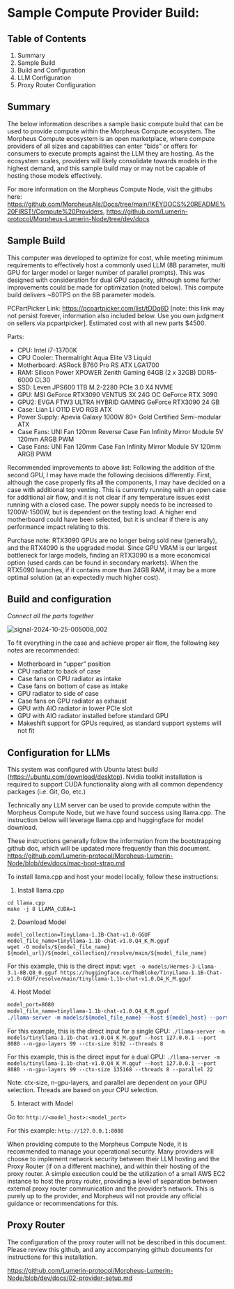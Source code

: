 # Sample Compute Provider Build:

## Table of Contents
1. Summary
2. Sample Build
3. Build and Configuration
4. LLM Configuration
5. Proxy Router Configuration

## Summary

The below information describes a sample basic compute build that can be used to provide compute within the Morpheus Compute ecosystem. The Morpheus Compute ecosystem is an open marketplace, where compute providers of all sizes and capabilities can enter “bids” or offers for consumers to execute prompts against the LLM they are hosting. As the ecosystem scales, providers will likely consolidate towards models in the highest demand, and this sample build may or may not be capable of hosting those models effectively. 

For more information on the Morpheus Compute Node, visit the githubs here: https://github.com/MorpheusAIs/Docs/tree/main/!KEYDOCS%20README%20FIRST!/Compute%20Providers, https://github.com/Lumerin-protocol/Morpheus-Lumerin-Node/tree/dev/docs


## Sample Build

This computer was developed to optimize for cost, while meeting minimum requirements to effectively host a commonly used LLM (8B parameter, multi GPU for larger model or larger number of parallel prompts). This was designed with consideration for dual GPU capacity, although some further improvements could be made for optimization (noted below). This compute build delivers ~80TPS on the 8B parameter models. 

PCPartPicker Link: https://pcpartpicker.com/list/tDDq6D [note: this link may not persist forever, information also included below. Use you own judgment on sellers via pcpartpicker]. Estimated cost with all new parts $4500. 

Parts:
* CPU: Intel i7-13700K 
* CPU Cooler: Thermalright Aqua Elite V3 Liquid
* Motherboard: ASRock B760 Pro RS ATX LGA1700
* RAM: Silicon Power XPOWER Zenith Gaming 64GB (2 x 32GB) DDR5-6000 CL30
* SSD: Leven JPS600 1TB M.2-2280 PCIe 3.0 X4 NVME
* GPU: MSI GeForce RTX3090 VENTUS 3X 24G OC GeForce RTX 3090
* GPU2: EVGA FTW3 ULTRA HYBRID GAMING GeForce RTX3090 24 GB
* Case: Lian Li O11D EVO RGB ATX
* Power Supply: Apevia Galaxy 1000W 80+ Gold Certified Semi-modular ATX
* Case Fans: UNI Fan 120mm Reverse Case Fan Infinity Mirror Module 5V 120mm ARGB PWM
* Case Fans: UNI Fan 120mm Case Fan Infinity Mirror Module 5V 120mm ARGB PWM

Recommended improvements to above list: Following the addition of the second GPU, I may have made the following decisions differently. First, although the case properly fits all the components, I may have decided on a case with additional top venting. This is currently running with an open case for additional air flow, and it is not clear if any temperature issues exist running with a closed case. The power supply needs to be increased to 1200W-1500W, but is dependent on the testing load. A higher end motherboard could have been selected, but it is unclear if there is any performance impact relating to this. 

Purchase note: RTX3090 GPUs are no longer being sold new (generally), and the RTX4090 is the upgraded model. Since GPU VRAM is our largest bottleneck for large models, finding an RTX3090 is a more economical option (used cards can be found in secondary markets). When the RTX5090 launches, if it contains more than 24GB RAM, it may be a more optimal solution (at an expectedly much higher cost). 

## Build and configuration
_Connect all the parts together_

![signal-2024-10-25-005008_002](https://github.com/user-attachments/assets/afca6e73-a0f4-4ff7-aa45-b7f4e30d0386)


To fit everything in the case and achieve proper air flow, the following key notes are recommended:
* Motherboard in “upper” position
* CPU radiator to back of case
* Case fans on CPU radiator as intake
* Case fans on bottom of case as intake
* GPU radiator to side of case
* Case fans on GPU radiator as exhaust
* GPU with AIO radiator in lower PCIe slot
* GPU with AIO radiator installed before standard GPU
* Makeshift support for GPUs required, as standard support systems will not fit

## Configuration for LLMs 
This system was configured with Ubuntu latest build (https://ubuntu.com/download/desktop). Nvidia toolkit installation is required to support CUDA functionality along with all common dependency packages (i.e. Git, Go, etc.)

Technically any LLM server can be used to provide compute within the Morpheus Compute Node, but we have found success using llama.cpp. The instruction below will leverage llama.cpp and huggingface for model download. 

These instructions generally follow the information from the bootstrapping github doc, which will be updated more frequently than this document. https://github.com/Lumerin-protocol/Morpheus-Lumerin-Node/blob/dev/docs/mac-boot-strap.md

To install llama.cpp and host your model locally, follow these instructions:

1) Install llama.cpp

```git clone https://github.com/ggerganov/llama.cpp.git
cd llama.cpp
make -j 8 LLAMA_CUDA=1
```

2) Download Model

```model_url=https://huggingface.co/TheBloke
model_collection=TinyLlama-1.1B-Chat-v1.0-GGUF
model_file_name=tinyllama-1.1b-chat-v1.0.Q4_K_M.gguf
wget -O models/${model_file_name} ${model_url}/${model_collection}/resolve/main/${model_file_name}
```

For this example, this is the direct input: 
```wget -o models/Hermes-3-Llama-3.1-8B.Q8_0.gguf https://huggingface.co/TheBloke/TinyLlama-1.1B-Chat-v1.0-GGUF/resolve/main/tinyllama-1.1b-chat-v1.0.Q4_K_M.gguf```

4) Host Model

```model_host=127.0.0.1
model_port=8080
model_file_name=tinyllama-1.1b-chat-v1.0.Q4_K_M.gguf
./llama-server -m models/${model_file_name} --host ${model_host} --port ${model_port} --n-gpu-layers 99 --ctx-size 8192 --threads 8
```

For this example, this is the direct input for a single GPU: ```./llama-server -m models/tinyllama-1.1b-chat-v1.0.Q4_K_M.gguf --host 127.0.0.1 --port 8080 --n-gpu-layers 99 --ctx-size 8192 --threads 8```

For this example, this is the direct input for a dual GPU: ```./llama-server -m models/tinyllama-1.1b-chat-v1.0.Q4_K_M.gguf --host 127.0.0.1 --port 8080 --n-gpu-layers 99 --ctx-size 135168 --threads 8 --parallel 22```

Note: ctx-size, n-gpu-layers, and parallel are dependent on your GPU selection. Threads are based on your CPU selection. 

5) Interact with Model

Go to: ```http://<model_host>:<model_port>```

For this example: ```http://127.0.0.1:8080```

When providing compute to the Morpheus Compute Node, it is recommended to manage your operational security. Many providers will choose to implement network security between their LLM hosting and the Proxy Router (if on a different machine), and within their hosting of the proxy router. A simple execution could be the utilization of a small AWS EC2 instance to host the proxy router, providing a level of separation between external proxy router communication and the provider’s network. This is purely up to the provider, and Morpheus will not provide any official guidance or recommendations for this. 

## Proxy Router
The configuration of the proxy router will not be described in this document. Please review this github, and any accompanying github documents for instructions for this installation. 

https://github.com/Lumerin-protocol/Morpheus-Lumerin-Node/blob/dev/docs/02-provider-setup.md










